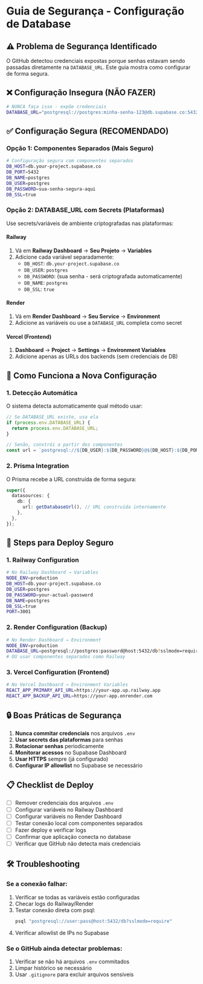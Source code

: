 # Guia de Segurança - Configuração de Database

## ⚠️ Problema de Segurança Identificado

O GitHub detectou credenciais expostas porque senhas estavam sendo passadas diretamente na `DATABASE_URL`. Este guia mostra como configurar de forma segura.

## ❌ Configuração Insegura (NÃO FAZER)

```bash
# NUNCA faça isso - expõe credenciais
DATABASE_URL="postgresql://postgres:minha-senha-123@db.supabase.co:5432/postgres"
```

## ✅ Configuração Segura (RECOMENDADO)

### Opção 1: Componentes Separados (Mais Seguro)

```bash
# Configuração segura com componentes separados
DB_HOST=db.your-project.supabase.co
DB_PORT=5432
DB_NAME=postgres
DB_USER=postgres
DB_PASSWORD=sua-senha-segura-aqui
DB_SSL=true
```

### Opção 2: DATABASE_URL com Secrets (Plataformas)

Use secrets/variáveis de ambiente criptografadas nas plataformas:

#### Railway
1. Vá em **Railway Dashboard** → **Seu Projeto** → **Variables**
2. Adicione cada variável separadamente:
   - `DB_HOST`: `db.your-project.supabase.co`
   - `DB_USER`: `postgres`
   - `DB_PASSWORD`: (sua senha - será criptografada automaticamente)
   - `DB_NAME`: `postgres`
   - `DB_SSL`: `true`

#### Render
1. Vá em **Render Dashboard** → **Seu Service** → **Environment**
2. Adicione as variáveis ou use a `DATABASE_URL` completa como secret

#### Vercel (Frontend)
1. **Dashboard** → **Project** → **Settings** → **Environment Variables**
2. Adicione apenas as URLs dos backends (sem credenciais de DB)

## 🔧 Como Funciona a Nova Configuração

### 1. Detecção Automática
O sistema detecta automaticamente qual método usar:

```typescript
// Se DATABASE_URL existe, usa ela
if (process.env.DATABASE_URL) {
  return process.env.DATABASE_URL;
}

// Senão, constrói a partir dos componentes
const url = `postgresql://${DB_USER}:${DB_PASSWORD}@${DB_HOST}:${DB_PORT}/${DB_NAME}`;
```

### 2. Prisma Integration
O Prisma recebe a URL construída de forma segura:

```typescript
super({
  datasources: {
    db: {
      url: getDatabaseUrl(), // URL construída internamente
    },
  },
});
```

## 🚀 Steps para Deploy Seguro

### 1. Railway Configuration
```bash
# No Railway Dashboard → Variables
NODE_ENV=production
DB_HOST=db.your-project.supabase.co
DB_USER=postgres
DB_PASSWORD=your-actual-password
DB_NAME=postgres
DB_SSL=true
PORT=3001
```

### 2. Render Configuration (Backup)
```bash
# No Render Dashboard → Environment
NODE_ENV=production
DATABASE_URL=postgresql://postgres:password@host:5432/db?sslmode=require
# OU usar componentes separados como Railway
```

### 3. Vercel Configuration (Frontend)
```bash
# No Vercel Dashboard → Environment Variables
REACT_APP_PRIMARY_API_URL=https://your-app.up.railway.app
REACT_APP_BACKUP_API_URL=https://your-app.onrender.com
```

## 🔒 Boas Práticas de Segurança

1. **Nunca commitar credenciais** nos arquivos `.env`
2. **Usar secrets das plataformas** para senhas
3. **Rotacionar senhas** periodicamente
4. **Monitorar acessos** no Supabase Dashboard
5. **Usar HTTPS** sempre (já configurado)
6. **Configurar IP allowlist** no Supabase se necessário

## 📋 Checklist de Deploy

- [ ] Remover credenciais dos arquivos `.env`
- [ ] Configurar variáveis no Railway Dashboard
- [ ] Configurar variáveis no Render Dashboard  
- [ ] Testar conexão local com componentes separados
- [ ] Fazer deploy e verificar logs
- [ ] Confirmar que aplicação conecta no database
- [ ] Verificar que GitHub não detecta mais credenciais

## 🛠️ Troubleshooting

### Se a conexão falhar:
1. Verificar se todas as variáveis estão configuradas
2. Checar logs do Railway/Render
3. Testar conexão direta com psql:
   ```bash
   psql "postgresql://user:pass@host:5432/db?sslmode=require"
   ```
4. Verificar allowlist de IPs no Supabase

### Se o GitHub ainda detectar problemas:
1. Verificar se não há arquivos `.env` commitados
2. Limpar histórico se necessário
3. Usar `.gitignore` para excluir arquivos sensíveis
